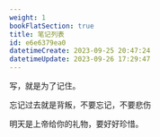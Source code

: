 ```yaml
---
weight: 1
bookFlatSection: true
title: 笔记列表
id: e6e6379ea0
datetimeCreate: 2023-09-25 20:47:24
datetimeUpdate: 2023-09-26 17:29:47
---
```

写，就是为了记住。

忘记过去就是背叛，不要忘记，不要悲伤

明天是上帝给你的礼物，要好好珍惜。




